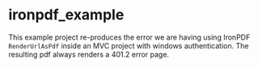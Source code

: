 # ironpdf_example

This example project re-produces the error we are having using IronPDF ```RenderUrlAsPdf``` inside an MVC project with windows authentication.
The resulting pdf always renders a 401.2 error page.
